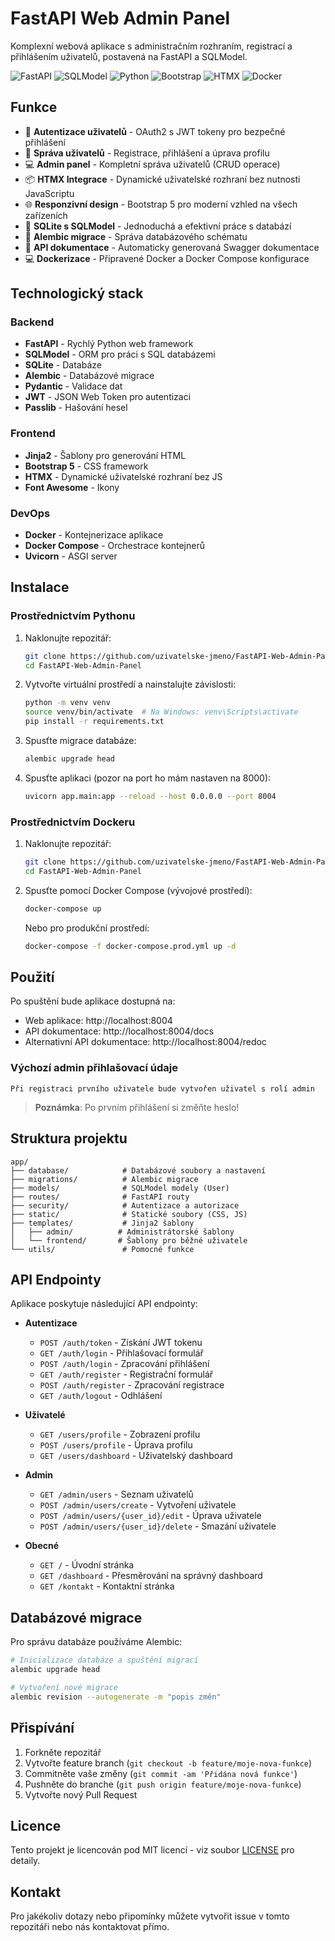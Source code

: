 # FastAPI Web Admin Panel

Komplexní webová aplikace s administračním rozhraním, registrací a přihlášením uživatelů, postavená na FastAPI a SQLModel.

![FastAPI](https://img.shields.io/badge/FastAPI-0.104.1-009688?style=flat-square&logo=fastapi)
![SQLModel](https://img.shields.io/badge/SQLModel-0.0.8-4479A1?style=flat-square&logo=sqlite)
![Python](https://img.shields.io/badge/Python-3.11-3776AB?style=flat-square&logo=python)
![Bootstrap](https://img.shields.io/badge/Bootstrap-5.3-7952B3?style=flat-square&logo=bootstrap)
![HTMX](https://img.shields.io/badge/HTMX-1.9.5-3E54AC?style=flat-square)
![Docker](https://img.shields.io/badge/Docker-ready-2496ED?style=flat-square&logo=docker)

## Funkce

- 🔑 **Autentizace uživatelů** - OAuth2 s JWT tokeny pro bezpečné přihlášení
- 👤 **Správa uživatelů** - Registrace, přihlášení a úprava profilu
- 💻 **Admin panel** - Kompletní správa uživatelů (CRUD operace)
- 📦 **HTMX Integrace** - Dynamické uživatelské rozhraní bez nutnosti JavaScriptu
- 🌐 **Responzivní design** - Bootstrap 5 pro moderní vzhled na všech zařízeních
- 💾 **SQLite s SQLModel** - Jednoduchá a efektivní práce s databází
- 🚀 **Alembic migrace** - Správa databázového schématu
- 📡 **API dokumentace** - Automaticky generovaná Swagger dokumentace
- 💻 **Dockerizace** - Připravené Docker a Docker Compose konfigurace

## Technologický stack

### Backend
- **FastAPI** - Rychlý Python web framework
- **SQLModel** - ORM pro práci s SQL databázemi
- **SQLite** - Databáze
- **Alembic** - Databázové migrace
- **Pydantic** - Validace dat
- **JWT** - JSON Web Token pro autentizaci
- **Passlib** - Hašování hesel

### Frontend
- **Jinja2** - Šablony pro generování HTML
- **Bootstrap 5** - CSS framework
- **HTMX** - Dynamické uživatelské rozhraní bez JS
- **Font Awesome** - Ikony

### DevOps
- **Docker** - Kontejnerizace aplikace
- **Docker Compose** - Orchestrace kontejnerů
- **Uvicorn** - ASGI server

## Instalace

### Prostřednictvím Pythonu

1. Naklonujte repozitář:
   ```bash
   git clone https://github.com/uzivatelske-jmeno/FastAPI-Web-Admin-Panel.git
   cd FastAPI-Web-Admin-Panel
   ```

2. Vytvořte virtuální prostředí a nainstalujte závislosti:
   ```bash
   python -m venv venv
   source venv/bin/activate  # Na Windows: venv\Scripts\activate
   pip install -r requirements.txt
   ```

3. Spusťte migrace databáze:
   ```bash
   alembic upgrade head
   ```

4. Spusťte aplikaci (pozor na port ho mám nastaven na 8000):
   ```bash
   uvicorn app.main:app --reload --host 0.0.0.0 --port 8004
   ```

### Prostřednictvím Dockeru

1. Naklonujte repozitář:
   ```bash
   git clone https://github.com/uzivatelske-jmeno/FastAPI-Web-Admin-Panel.git
   cd FastAPI-Web-Admin-Panel
   ```

2. Spusťte pomocí Docker Compose (vývojové prostředí):
   ```bash
   docker-compose up
   ```

   Nebo pro produkční prostředí:
   ```bash
   docker-compose -f docker-compose.prod.yml up -d
   ```

## Použití

 Po spuštění bude aplikace dostupná na:

- Web aplikace: http://localhost:8004
- API dokumentace: http://localhost:8004/docs
- Alternativní API dokumentace: http://localhost:8004/redoc

### Výchozí admin přihlašovací údaje

```
Při registraci prvního uživatele bude vytvořen uživatel s rolí admin
```

> **Poznámka**: Po prvním přihlášení si změňte heslo!

## Struktura projektu

```
app/
├── database/            # Databázové soubory a nastavení
├── migrations/          # Alembic migrace
├── models/              # SQLModel modely (User)
├── routes/              # FastAPI routy
├── security/            # Autentizace a autorizace
├── static/              # Statické soubory (CSS, JS)
├── templates/           # Jinja2 šablony
│   ├── admin/          # Administrátorské šablony
│   └── frontend/       # Šablony pro běžné uživatele
└── utils/               # Pomocné funkce
```

## API Endpointy

Aplikace poskytuje následující API endpointy:

- **Autentizace**
  - `POST /auth/token` - Získání JWT tokenu
  - `GET /auth/login` - Přihlašovací formulář
  - `POST /auth/login` - Zpracování přihlášení
  - `GET /auth/register` - Registrační formulář
  - `POST /auth/register` - Zpracování registrace
  - `GET /auth/logout` - Odhlášení

- **Uživatelé**
  - `GET /users/profile` - Zobrazení profilu
  - `POST /users/profile` - Úprava profilu
  - `GET /users/dashboard` - Uživatelský dashboard

- **Admin**
  - `GET /admin/users` - Seznam uživatelů
  - `POST /admin/users/create` - Vytvoření uživatele
  - `POST /admin/users/{user_id}/edit` - Úprava uživatele
  - `POST /admin/users/{user_id}/delete` - Smazání uživatele

- **Obecné**
  - `GET /` - Úvodní stránka
  - `GET /dashboard` - Přesměrování na správný dashboard
  - `GET /kontakt` - Kontaktní stránka

## Databázové migrace

Pro správu databáze používáme Alembic:

```bash
# Inicializace databáze a spuštění migrací
alembic upgrade head

# Vytvoření nové migrace
alembic revision --autogenerate -m "popis změn"
```

## Přispívání

1. Forkněte repozitář
2. Vytvořte feature branch (`git checkout -b feature/moje-nova-funkce`)
3. Commitněte vaše změny (`git commit -am 'Přidána nová funkce'`)
4. Pushněte do branche (`git push origin feature/moje-nova-funkce`)
5. Vytvořte nový Pull Request

## Licence

Tento projekt je licencován pod MIT licencí - viz soubor [LICENSE](LICENSE) pro detaily.

## Kontakt

Pro jakékoliv dotazy nebo připomínky můžete vytvořit issue v tomto repozitáři nebo nás kontaktovat přímo.
